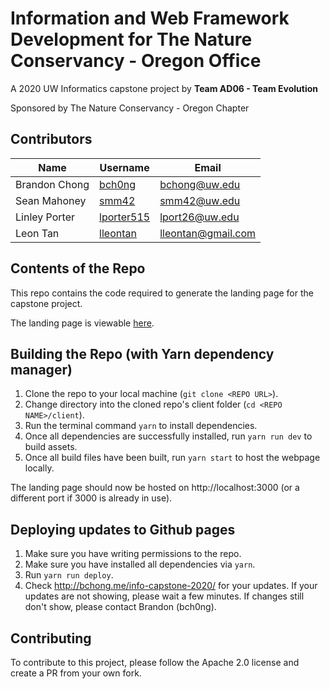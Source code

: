 # Information and Web Framework Development for The Nature Conservancy - Oregon Office

A 2020 UW Informatics capstone project by **Team AD06 - Team Evolution**

Sponsored by The Nature Conservancy - Oregon Chapter

## Contributors
Name | Username | Email
-----|----------|------
Brandon Chong | [bch0ng](https://www.github.com/bch0ng) | bchong@uw.edu
Sean Mahoney |[smm42](https://www.github.com/smm42) | smm42@uw.edu
Linley Porter |[lporter515](https://www.github.com/lporter515) | lport26@uw.edu
Leon Tan | [lleontan](https://www.github.com/lleontan) | lleontan@gmail.com

## Contents of the Repo
This repo contains the code required to generate the landing page for the capstone project.

The landing page is viewable [here](http://bchong.me/info-capstone-2020/).

## Building the Repo (with Yarn dependency manager)
1. Clone the repo to your local machine (`git clone <REPO URL>`).
2. Change directory into the cloned repo's client folder (`cd <REPO NAME>/client`).
3. Run the terminal command `yarn` to install dependencies.
4. Once all dependencies are successfully installed, run `yarn run dev` to build assets.
5. Once all build files have been built, run `yarn start` to host the webpage locally.

The landing page should now be hosted on http://localhost:3000 (or a different port if 3000 is already in use).

## Deploying updates to Github pages
1. Make sure you have writing permissions to the repo.
2. Make sure you have installed all dependencies via `yarn`.
3. Run `yarn run deploy`.
4. Check http://bchong.me/info-capstone-2020/ for your updates. If your updates are not showing, please wait a few minutes. If changes still don't show, please contact Brandon (bch0ng).

## Contributing
To contribute to this project, please follow the Apache 2.0 license and create a PR from your own fork.

